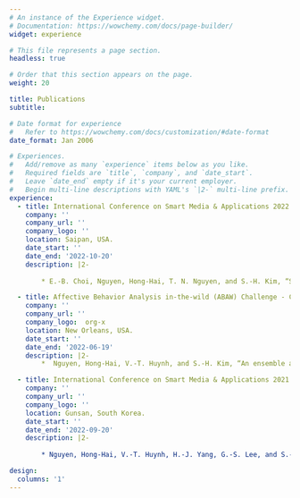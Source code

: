 ```yaml
---
# An instance of the Experience widget.
# Documentation: https://wowchemy.com/docs/page-builder/
widget: experience

# This file represents a page section.
headless: true

# Order that this section appears on the page.
weight: 20

title: Publications
subtitle:

# Date format for experience
#   Refer to https://wowchemy.com/docs/customization/#date-format
date_format: Jan 2006

# Experiences.
#   Add/remove as many `experience` items below as you like.
#   Required fields are `title`, `company`, and `date_start`.
#   Leave `date_end` empty if it's your current employer.
#   Begin multi-line descriptions with YAML's `|2-` multi-line prefix.
experience:
  - title: International Conference on Smart Media & Applications 2022.
    company: ''
    company_url: ''
    company_logo: ''
    location: Saipan, USA.
    date_start: ''
    date_end: '2022-10-20'
    description: |2-
 
        * E.-B. Choi, Nguyen, Hong-Hai, T. N. Nguyen, and S.-H. Kim, “Stress analysis based on feature-level late fusion,” in Proc. Int. Conf. Smart Media and Applications (SMA2022), Oct. 2022., 2022, pp. 110–114.

  - title: Affective Behavior Analysis in-the-wild (ABAW) Challenge - CVPR Workshop 2022
    company: ''
    company_url: ''
    company_logo:  org-x
    location: New Orleans, USA.
    date_start: ''
    date_end: '2022-06-19'
    description: |2-
        *  Nguyen, Hong-Hai, V.-T. Huynh, and S.-H. Kim, “An ensemble approach for facial behavior analysis in-the-wild video,” in Proceedings of the IEEE/CVF Conference on Computer Vision and Pattern Recognition Workshop, 2022, pp. 2512–2517.

  - title: International Conference on Smart Media & Applications 2021.
    company: ''
    company_url: ''
    company_logo: ''
    location: Gunsan, South Korea.
    date_start: ''
    date_end: '2022-09-20'
    description: |2-
 
        * Nguyen, Hong-Hai, V.-T. Huynh, H.-J. Yang, G.-S. Lee, and S.-H.Kim, “Mafcl: Multimodal attention fusion with combined loss for sentiment recognition in stress-induced circumstances,” in Proc. Int. Conf. Smart Media and Applications (SMA2021), Sep. 2021., 2021, pp. 16–19.

design:
  columns: '1'
---
```

